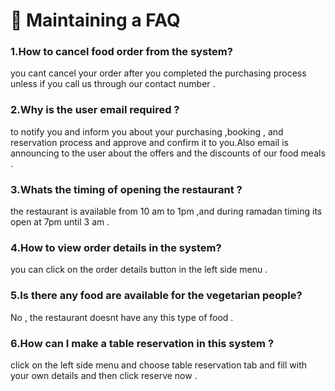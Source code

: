 # 📝 Maintaining a FAQ

### 1.How to cancel food order from the system?

you cant cancel your order after you completed the purchasing process unless if you call us through our contact number .

### 2.Why is the  user email required ?

to notify you and inform you about your purchasing ,booking , and reservation process and approve and confirm it to you.Also email is announcing to the user about the offers and the discounts of our food meals .

### 3.Whats the timing of opening the restaurant ?

the restaurant is available from 10 am to 1pm ,and during ramadan timing its open at 7pm until 3 am . 

### 4.How to view order details in the system?
you can click on the order details button in the left side menu .

### 5.Is there any food are available for the vegetarian people?

No , the restaurant doesnt have any this type of food .

### 6.How can I make a table reservation in this system ?
click on the left side menu and choose table reservation tab and fill with your own details and then click reserve now .


